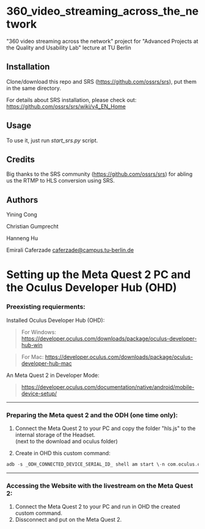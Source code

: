 # 360_video_streaming_across_the_network
"360 video streaming across the network" project for "Advanced Projects at the Quality and Usability Lab" lecture at TU Berlin

## Installation
Clone/download this repo and SRS (https://github.com/ossrs/srs), put them in the same directory.

For details about SRS installation, please check out: https://github.com/ossrs/srs/wiki/v4_EN_Home

## Usage
To use it, just run *start_srs.py* script.

## Credits
Big thanks to the SRS community (https://github.com/ossrs/srs) for abling us the RTMP to HLS conversion using SRS.

## Authors
Yining Cong 

Christian Gumprecht 

Hanneng Hu

Emirali Caferzade   caferzade@campus.tu-berlin.de





# Setting up the Meta Quest 2 PC and the Oculus Developer Hub (OHD)

### Preexisting requierments:

Installed Oculus Developer Hub (OHD):
>For Windows: https://developer.oculus.com/downloads/package/oculus-developer-hub-win

>For Mac: https://developer.oculus.com/downloads/package/oculus-developer-hub-mac

An Meta Quest 2 in Developer Mode: 
>https://developer.oculus.com/documentation/native/android/mobile-device-setup/

***
### Preparing the Meta quest 2 and the ODH (one time only):
1.	Connect the Meta Quest 2 to your PC and copy the folder "hls.js" to the internal storage of the Headset.  
(next to the download and oculus folder)

2.	Create in OHD this custom command: 
```adb 
adb -s _ODH_CONNECTED_DEVICE_SERIAL_ID_ shell am start \-n com.oculus.os.vrbrowserlauncher/.MainActivity \-a android.intent.action.VIEW -d 'file:///storage/emulated/0/hls.js/index.html' 
```

***
### Accessing the Website with the livestream on the Meta Quest 2:
1.	Connect the Meta Quest 2 to your PC and run in OHD the created custom command.
2.	Dissconnect and put on the Meta Quest 2.
